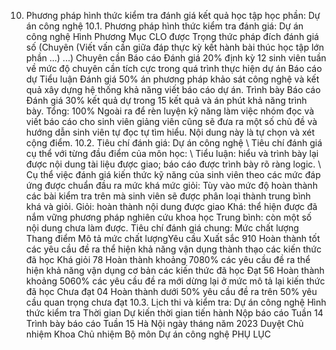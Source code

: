 10. Phương pháp hình thức kiểm tra đánh giá kết quả học tập học phần: Dự án công nghệ
10.1. Phương pháp hình thức kiểm tra đánh giá: Dự án công nghệ Hình Phương Mục CLO được Trọng thức pháp đích đánh giá số (Chuyên (Viết vấn cần giữa đáp thực kỳ kết hành bài thúc học tập lớn phần ...) ...) Chuyên cần Báo cáo Đánh giá 20% định kỳ 12 sinh viên tuần về mức độ chuyên cần tích cực trong quá trình thực hiện dự án Báo cáo dự Tiểu luận Đánh giá 50% án phương pháp khảo sát công nghệ và kết quả xây dựng hệ thống khả năng viết báo cáo dự án. Trình bày Báo cáo Đánh giá 30% kết quả dự trong 15 kết quả và án phút khả năng trình bày. Tổng: 100% Ngoài ra để rèn luyện kỹ năng làm việc nhóm đọc và viết báo cáo cho
sinh viên giảng viên cũng sẽ đưa ra một số chủ đề và hướng dẫn sinh
viên tự đọc tự tìm hiểu. Nội dung này là tự chọn và xét cộng điểm.
10.2. Tiêu chí đánh giá: Dự án công nghệ \ Tiêu chí đánh giá cụ thể với từng đầu điểm của môn học: \ Tiểu luận: hiểu và trình bày lại được nội dung tài liệu được giao; báo cáo được trình bày rõ ràng logic.
\ Cụ thể việc đánh giá kiến thức kỹ năng của sinh viên theo các mức
đáp ứng được chuẩn đầu ra mức khá mức giỏi:
Tùy vào mức độ hoàn thành các bài kiểm tra trên mà sinh viên sẽ được
phân loại thành trung bình khá và giỏi. Giỏi: hoàn thành nội dung được giao Khá: thể hiện được đã nắm vững phương pháp nghiên cứu khoa học Trung bình: còn một số nội dung chưa làm được.
Tiêu chí đánh giá chung:
Mức chất lượng Thang điểm Mô tả mức chất lượngYêu cầu Xuất sắc 910 Hoàn thành tốt các yêu cầu đề ra thể hiện khả năng vận dụng thành thạo các kiến thức đã học
Khá giỏi 78 Hoàn thành khoảng 7080% các yêu cầu đề ra thể hiện khả năng vận dụng cơ bản các kiến thức đã học
Đạt 56 Hoàn thành khoảng 5060% các yêu cầu đề ra mới dừng lại ở mức mô tả lại kiến thức đã học
Chưa đạt 04 Hoàn thành dưới 50% yêu cầu đề ra trên 50% yêu cầu quan trọng chưa đạt
10.3. Lịch thi và kiểm tra: Dự án công nghệ Hình thức kiểm tra Thời gian Dự kiến thời gian tiến hành Nộp báo cáo Tuần 14
Trình bày báo cáo Tuần 15
Hà Nội ngày tháng năm 2023 Duyệt Chủ nhiệm Khoa Chủ nhiệm Bộ môn Dự án công nghệ
PHỤ LỤC